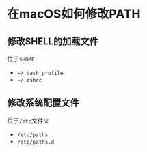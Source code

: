 # 在macOS如何修改PATH

## 修改SHELL的加载文件

位于`$HOME`

- `~/.bash_profile`
- `~/.zshrc`

## 修改系统配置文件

位于`/etc`文件夹

- `/etc/paths`
- `/etc/paths.d`